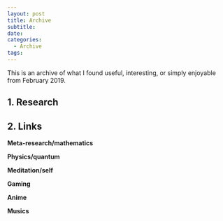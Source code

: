 ```yaml
---
layout: post
title: Archive
subtitle:
date: 
categories:
  - Archive
tags:
---
```


This is an archive of what I found useful, interesting, or simply enjoyable from February 2019.

## 1. Research


## 2. Links


**Meta-research/mathematics**



**Physics/quantum**



**Meditation/self**


**Gaming**



**Anime**



**Musics**
